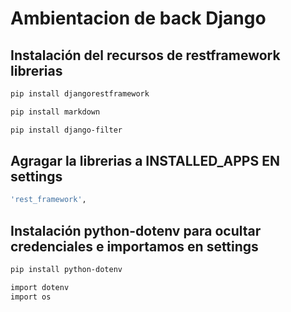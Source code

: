 # Ambientacion de back Django

## Instalación del recursos de restframework librerias

```bash
pip install djangorestframework
```

```bash
pip install markdown
```

```bash
pip install django-filter
```

## Agragar la librerias a INSTALLED_APPS EN settings

```bash
'rest_framework',
```

## Instalación python-dotenv para ocultar credenciales e importamos en settings

```bash
pip install python-dotenv
```

```bash
import dotenv
import os
```
